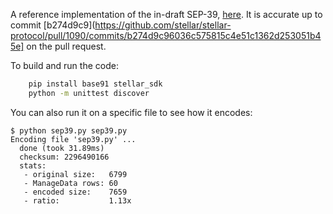 A reference implementation of the in-draft SEP-39, [here](https://github.com/stellar/stellar-protocol/pull/1090). It is accurate up to commit [b274d9c9](https://github.com/stellar/stellar-protocol/pull/1090/commits/b274d9c96036c575815c4e51c1362d253051b45e] on the pull request.

To build and run the code:

```bash
    pip install base91 stellar_sdk
    python -m unittest discover
```

You can also run it on a specific file to see how it encodes:

    $ python sep39.py sep39.py
    Encoding file 'sep39.py' ...
      done (took 31.89ms)
      checksum: 2296490166
      stats:
       - original size:   6799
       - ManageData rows: 60
       - encoded size:    7659
       - ratio:           1.13x

